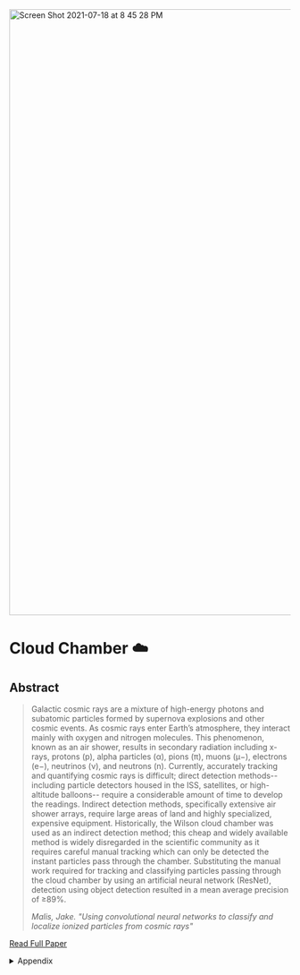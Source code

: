 <img width="1083" alt="Screen Shot 2021-07-18 at 8 45 28 PM" src="https://user-images.githubusercontent.com/18268912/126087873-71ac03ea-f504-4c28-99cb-29d96a5e3071.png">

# Cloud Chamber ☁️
## Abstract

> Galactic cosmic rays are a mixture of high-energy photons and subatomic particles formed by supernova explosions and other cosmic events. As cosmic rays enter Earth’s atmosphere, they interact mainly with oxygen and nitrogen molecules. This phenomenon, known as an air shower, results in secondary radiation including x-rays, protons (p), alpha particles (α), pions (π), muons (μ−), electrons (e−), neutrinos (ν), and neutrons (n). Currently, accurately tracking and quantifying cosmic rays is difficult; direct detection methods--including particle detectors housed in the ISS, satellites, or high-altitude balloons-- require a considerable amount of time to develop the readings. Indirect detection methods, specifically extensive air shower arrays, require large areas of land and highly specialized, expensive equipment. Historically, the Wilson cloud chamber was used as an indirect detection method; this cheap and widely available method is widely disregarded in the scientific community as it requires careful manual tracking which can only be detected the instant particles pass through the chamber. Substituting the manual work required for tracking and classifying particles passing through the cloud chamber by using an artificial neural network (ResNet), detection using object detection resulted in a mean average precision of ≥89%.
> 
>  _Malis, Jake. "Using convolutional neural networks to classify and localize ionized particles from cosmic rays"_

[Read Full Paper](https://github.com/JakeMalis/CloudChamber/blob/main/cosmic%20rays%2C%20cnns%2C%20cloud%20chamber.pdf)

<details> <summary>Appendix</summary>
 
## Information
- https://scoollab.web.cern.ch/bubble-chamber-pictures-classroom
- https://www.classe.cornell.edu/rsrc/Home/Outreach/LessonPlans/cloudchamber.pdf
- https://www.youtube.com/watch?app=desktop&v=_HI77vKyVDE
- https://www.youtube.com/watch?app=desktop&v=LosCtIh5Flc
- https://www.arborsci.com/products/cloud-chamber

## AI

### Traning Data
- https://www.youtube.com/channel/UCEhIPRgEuKjVW_b6YRpigXw/videos?app=desktop

### Classes and Examples
- https://www.birmingham.ac.uk/Documents/college-eps/physics/outreach-documents/educators-and-general-public-documents/FINAL-COMBINED-MANUAL.pdf
  - Page 5 has classes and examples
- https://indico.cern.ch/event/508576/contributions/2322575/attachments/1360032/2057853/SCoolLAB_CloudChamber_DIYManual_2016_v2.pdf
  - See page 9 for training data information
<details>
